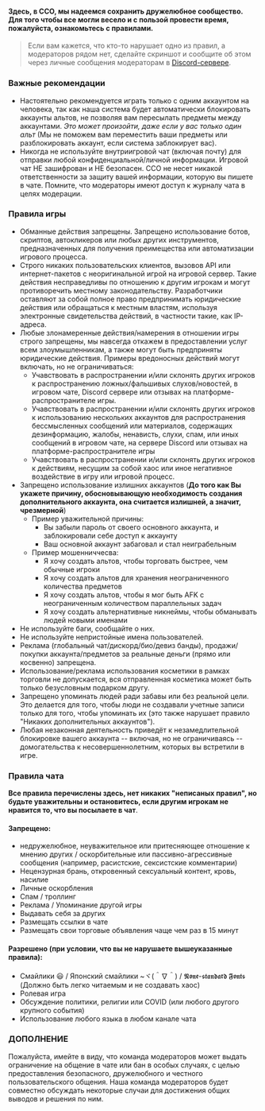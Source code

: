 #### Здесь, в ССО, мы надеемся сохранить дружелюбное сообщество. Для того чтобы все могли весело и с пользой провести время, пожалуйста, ознакомьтесь с правилами. 

> Если вам кажется, что кто-то нарушает одно из правил, а модераторов рядом нет, сделайте скриншот и сообщите об этом через личные сообщения модераторам в [Discord-сервере](https://discord.gg/JREx8xz).
### Важные рекомендации
* Настоятельно рекомендуется играть только с одним аккаунтом на человека, так как наша система будет автоматически блокировать аккаунты альтов, не позволяя вам пересылать предметы между аккаунтами. *Это может произойти, даже если у вас только один альт* (Мы не поможем вам переместить ваши предметы или разблокировать аккаунт, если система заблокирует вас).
* Никогда не используйте внутриигровой чат (включая почту) для отправки любой конфиденциальной/личной информации. Игровой чат НЕ зашифрован и НЕ безопасен. ССО не несет никакой ответственности за защиту вашей информации, которую вы пишете в чате. Помните, что модераторы имеют доступ к журналу чата в целях модерации. 

### Правила игры
* Обманные действия запрещены. Запрещено использование ботов, скриптов, автокликеров или любых других инструментов, предназначенных для получения преимещества или автоматизации игрового процесса.
* Строго никаких пользовательских клиентов, вызовов API или интернет-пакетов с неоригинальной игрой на игровой сервер. Такие действия несправедливы по отношению к другим игрокам и могут противоречить местному законодательству. Разработчики оставляют за собой полное право предпринимать юридические действия или обращаться к местным властям, используя электронные свидетельства действий, в частности такие, как IP-адреса.
* Любые злонамеренные действия/намерения в отношении игры строго запрещены, мы навсегда откажем в предоставлении услуг всем злоумышленникам, а также могут быть предприняты юридические действия. Примеры вредоносных действий могут включать, но не ограничиваться: 
   * Учавствовать в распространении и/или склонять других игроков к распространению ложных/фальшивых слухов/новостей, в игровом чате, Discord сервере или отзывах на платформе-распространителе игры.
   * Учавствовать в распространении и/или склонять других игроков к использованию нескольких аккаунтов для распространения бессмысленных сообщений или материалов, содержащих дезинформацию, жалобы, ненависть, слухи, спам, или иных сообщений в игровом чате, на сервере Discord или отзывах на платформе-распространителе игры
   * Учавствовать в распространении и/или склонять других игроков к действиям, несущим за собой хаос или иное негативное воздействие в игру или игровой процесс.
* Запрещено использование излишних аккаунтов (**До того как Вы укажете причину, обосновывающую необходимость создания дополнительного аккаунта, она считается излишней, а значит, чрезмерной**)
   * Пример уважительной причины:
      * Вы забыли пароль от своего основного аккаунта, и заблокировали себе доступ к аккаунту
      * Ваш основной аккаунт забаговал и стал неиграбельным
   * Пример мошенниччесва:
      * Я хочу создать альтов, чтобы торговать быстрее, чем обычные игроки
      * Я хочу создать альтов для хранения неограниченного количества предметов
      * Я хочу создать альтов, чтобы я мог быть AFK с неограниченным количеством параллельных задач
      * Я хочу создать альтернативные никнеймы, чтобы обманывать людей новыми именами
* Не используйте баги, сообщайте о них.
* Не используйте непристойные имена пользователей.
* Реклама (глобальный чат/дискорд/био/девиз банды), продажи/покупки аккаунта/предметов за реальные деньги (прямо или косвенно) запрещена.
* Использование/реклама использования косметики в рамках торговли не допускается, вся отправленная косметика может быть только безусловным подарком другу.
* Запрещено упоминать людей ради забавы или без реальной цели. Это делается для того, чтобы люди не создавали учетные записи только для того, чтобы упоминать их (это также нарушает правило "Никаких дополнительных аккаунтов"). 
* Любая незаконная деятельность приведёт к незамедлительной блокировке вашего аккаунта -- включая, но не ограничиваясь -- домогательства к несовершеннолетним, которых вы встретили в игре.

### Правила чата
**Все правила перечислены здесь, нет никаких "неписаных правил", но будьте уважительны и остановитесь, если другим игрокам не нравится то, что вы посылаете в чат**.
#### Запрещено: 
* недружелюбное, неуважительное или притесняющее отношение к мнению других / оскорбительные или пассивно-агрессивные сообщения (например, расистские, сексистские комментарии)
* Нецензурная брань, откровенный сексуальный контент, кровь, насилие
* Личные оскорбления
* Спам / троллинг 
* Реклама / Упоминание другой игры 
* Выдавать себя за других  
* Размещать ссылки в чате
* Размещать свои торговые объявления чаще чем раз в 15 минут

#### Разрешено (при условии, что вы не нарушаете вышеуказанные правила):
* Смайлики 😃 / Японский смайлики ~ヾ(＾∇＾) / 𝕹𝖔𝖓𝖊-𝖘𝖙𝖆𝖓𝖉𝖆𝖗𝖉 𝕱𝖔𝖓𝖙𝖘 (Должно быть легко читаемым и не создавать хаос)
* Ролевая игра
* Обсуждение политики, религии или COVID (или любого другого крупного события)
* Использование любого языка в любом канале чата

### ДОПОЛНЕНИЕ
Пожалуйста, имейте в виду, что команда модераторов может выдать ограничение на общение в чате или бан в особых случаях, с целью предоставления безопасного, дружелюбного и честного пользовательского общения. Наша команда модераторов будет совместно обсуждать некоторые случаи для достижения общих выводов и решения по ним.